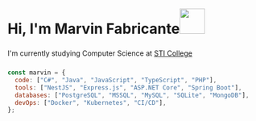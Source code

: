 <!--
**marbs505/marbs505** is a ✨ _special_ ✨ repository because its `README.md` (this file) appears on your GitHub profile.

Here are some ideas to get you started:

- 🔭 I’m currently working on ...
- 🌱 I’m currently learning ...
- 👯 I’m looking to collaborate on ...
- 🤔 I’m looking for help with ...
- 💬 Ask me about ...
- 📫 How to reach me: ...
- 😄 Pronouns: ...
- ⚡ Fun fact: ...
-->

<h1 align="left">Hi, I'm Marvin Fabricante<img src="https://media.giphy.com/media/jsHVvDpDMCwbyLuYM0/giphy.gif" width="50"></h1>

###

<p align="left">I'm currently studying Computer Science at <a href="https://www.sti.edu/programs-details.asp?p=Mg==">STI College</a></p>

###

```javascript
const marvin = {
  code: ["C#", "Java", "JavaScript", "TypeScript", "PHP"],
  tools: ["NestJS", "Express.js", "ASP.NET Core", "Spring Boot"],
  databases: ["PostgreSQL", "MSSQL", "MySQL", "SQLite", "MongoDB"],
  devOps: ["Docker", "Kubernetes", "CI/CD"],
};
```
